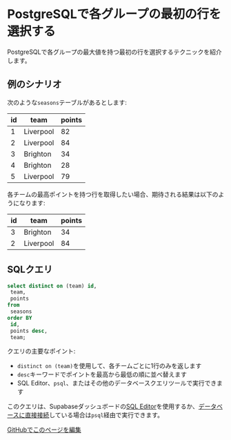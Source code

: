 # PostgreSQLで各グループの最初の行を選択する

PostgreSQLで各グループの最大値を持つ最初の行を選択するテクニックを紹介します。

## 例のシナリオ

次のような`seasons`テーブルがあるとします:

| id | team      | points |
|----|-----------|--------|
| 1  | Liverpool | 82     |
| 2  | Liverpool | 84     |
| 3  | Brighton  | 34     |
| 4  | Brighton  | 28     |
| 5  | Liverpool | 79     |

各チームの最高ポイントを持つ行を取得したい場合、期待される結果は以下のようになります:

| id | team      | points |
|----|-----------|--------|
| 3  | Brighton  | 34     |
| 2  | Liverpool | 84     |

## SQLクエリ

```sql
select distinct on (team) id,
 team,
 points
from
 seasons
order BY
 id,
 points desc,
 team;
```

クエリの主要なポイント:
- `distinct on (team)`を使用して、各チームごとに1行のみを返します
- `desc`キーワードでポイントを最高から最低の順に並べ替えます
- SQL Editor、`psql`、またはその他のデータベースクエリツールで実行できます

このクエリは、Supabaseダッシュボードの[SQL Editor](/dashboard/project/_/sql)を使用するか、[データベースに直接接続](/docs/guides/database/connecting-to-postgres#direct-connections)している場合は`psql`経由で実行できます。

[GitHubでこのページを編集](https://github.com/supabase/supabase/blob/master/apps/docs/content/guides/database/postgres/first-row-in-group.mdx)

